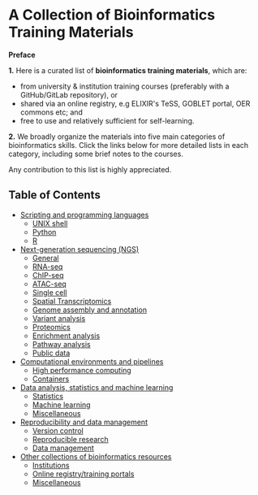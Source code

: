  
# A Collection of Bioinformatics Training Materials

**Preface**

**1.** Here is a curated list of **bioinformatics training materials**, which are:

 - from university & institution training courses (preferably with a GitHub/GitLab repository), or
 - shared via an online registry, e.g ELIXIR's TeSS, GOBLET portal, OER commons etc; and
 - free to use and relatively sufficient for self-learning. 

**2.** We broadly organize the materials into five main categories of bioinformatics skills. Click the links below for more detailed lists in each category, including some brief notes to the courses. 

 
Any contribution to this list is highly appreciated.
 


## Table of Contents 
- [Scripting and programming languages](scripting-and-programming-languages.md#scripting-and-programming-languages)
  - [UNIX shell](scripting-and-programming-languages.md#unix-shell)
  - [Python](scripting-and-programming-languages.md#python)
  - [R](scripting-and-programming-languages.md#r)
- [Next-generation sequencing (NGS)](next-generation-sequencing-ngs.md#next-generation-sequencing-ngs)
  - [General](next-generation-sequencing-ngs.md#general)
  - [RNA-seq](next-generation-sequencing-ngs.md#rna-seq)
  - [ChIP-seq](next-generation-sequencing-ngs.md#chip-seq)
  - [ATAC-seq](next-generation-sequencing-ngs.md#atac-seq)  
  - [Single cell](next-generation-sequencing-ngs.md#single-cell)
  - [Spatial Transcriptomics](next-generation-sequencing-ngs.md#spatial-transcriptomics)
  - [Genome assembly and annotation](next-generation-sequencing-ngs.md#genome-assembly-and-annotation) 
  - [Variant analysis](next-generation-sequencing-ngs.md#variant-analysis)
  - [Proteomics](next-generation-sequencing-ngs.md#proteomics)
  - [Enrichment analysis](next-generation-sequencing-ngs.md#enrichment-analysis)
  - [Pathway analysis](next-generation-sequencing-ngs.md#pathway-analysis)
  - [Public data](next-generation-sequencing-ngs.md#public-data)
- [Computational environments and pipelines](computational-environments-and-pipelines.md#computational-environments-and-pipelines)
  - [High performance computing](computational-environments-and-pipelines.md#high-performance-computing)
  - [Containers](computational-environments-and-pipelines.md#containers)
- [Data analysis, statistics and machine learning](data-analysis-statistics-and-machine-learning.md#data-analysis-statistics-and-machine-learning)
  - [Statistics](data-analysis-statistics-and-machine-learning.md#statistics)
  - [Machine learning](data-analysis-statistics-and-machine-learning.md#machine-learning)
  - [Miscellaneous](data-analysis-statistics-and-machine-learning.md#miscellaneous)
- [Reproducibility and data management](reproducibility-and-data-management.md#reproducibility-and-data-management)
  - [Version control](reproducibility-and-data-management.md#git)
  - [Reproducible research](reproducibility-and-data-management.md#reproducible-research)
  - [Data management](reproducibility-and-data-management.md#data-management)
- [Other collections of bioinformatics resources](other-collections.md#other-collections-of-bioinformatics-resources)
  - [Institutions](other-collections.md#institutions)
  - [Online registry/training portals](other-collections.md#online-registrytraining-portals)
  - [Miscellaneous](other-collections.md#miscellaneous)

 